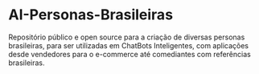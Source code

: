 # AI-Personas-Brasileiras
Repositório público e open source para a criação de diversas personas brasileiras, para ser utilizadas em ChatBots Inteligentes, com aplicações desde vendedores para o e-commerce até comediantes com referências brasileiras.
